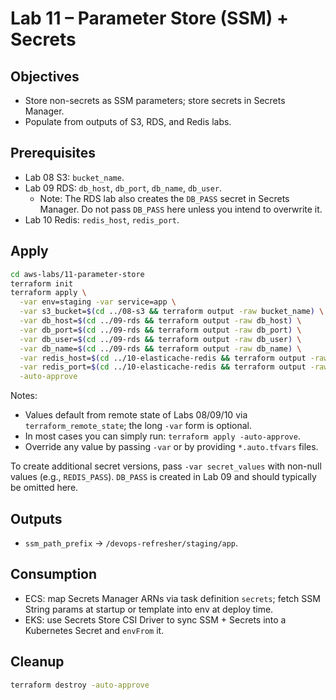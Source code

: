 # Lab 11 – Parameter Store (SSM) + Secrets

## Objectives

- Store non-secrets as SSM parameters; store secrets in Secrets Manager.
- Populate from outputs of S3, RDS, and Redis labs.

## Prerequisites

- Lab 08 S3: `bucket_name`.
- Lab 09 RDS: `db_host`, `db_port`, `db_name`, `db_user`.
  - Note: The RDS lab also creates the `DB_PASS` secret in Secrets Manager. Do not pass `DB_PASS` here unless you intend to overwrite it.
- Lab 10 Redis: `redis_host`, `redis_port`.

## Apply

```bash
cd aws-labs/11-parameter-store
terraform init
terraform apply \
  -var env=staging -var service=app \
  -var s3_bucket=$(cd ../08-s3 && terraform output -raw bucket_name) \
  -var db_host=$(cd ../09-rds && terraform output -raw db_host) \
  -var db_port=$(cd ../09-rds && terraform output -raw db_port) \
  -var db_user=$(cd ../09-rds && terraform output -raw db_user) \
  -var db_name=$(cd ../09-rds && terraform output -raw db_name) \
  -var redis_host=$(cd ../10-elasticache-redis && terraform output -raw redis_host) \
  -var redis_port=$(cd ../10-elasticache-redis && terraform output -raw redis_port) \
  -auto-approve
```

Notes:
- Values default from remote state of Labs 08/09/10 via `terraform_remote_state`; the long `-var` form is optional.
- In most cases you can simply run: `terraform apply -auto-approve`.
- Override any value by passing `-var` or by providing `*.auto.tfvars` files.

To create additional secret versions, pass `-var secret_values` with non-null values (e.g., `REDIS_PASS`). `DB_PASS` is created in Lab 09 and should typically be omitted here.

## Outputs

- `ssm_path_prefix` → `/devops-refresher/staging/app`.

## Consumption

- ECS: map Secrets Manager ARNs via task definition `secrets`; fetch SSM String params at startup or template into env at deploy time.
- EKS: use Secrets Store CSI Driver to sync SSM + Secrets into a Kubernetes Secret and `envFrom` it.

## Cleanup

```bash
terraform destroy -auto-approve
```
